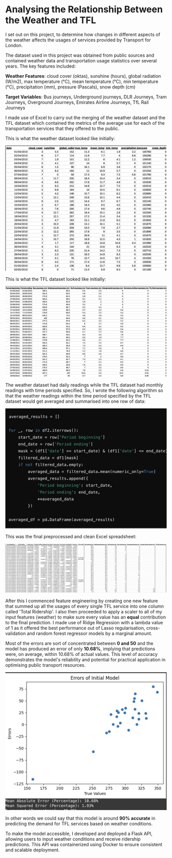 
# Analysing the Relationship Between the Weather and TFL

I set out on this project, to determine how changes in different aspects of the weather affects the usages of services provided by Transport for London.

The dataset used in this project was obtained from public sources and contained weather data and transportation usage statistics over several years. The key features included:

**Weather Features**: cloud cover (oktas), sunshine (hours), global radiation (W/m2), max temperature (°C), mean temperature (°C), min temperature (°C), precipitation (mm), pressure (Pascals), snow depth (cm)

**Target Variables**: Bus journeys, Underground journeys, DLR Journeys, Tram Journeys, Overground Journeys, Emirates Airline Journeys, TfL Rail Journeys

I made use of Excel to carry out the merging of the weather dataset and the TFL dataset which contained the metrics of the average use for each of the transportation services that they offered to the public.

This is what the weather dataset looked like initially:

![SS1](https://github.com/VishRMehta/TFL-and-Weather/blob/main/tol-images/Screenshot%202024-08-06%20at%2021.47.47.png)


This is what the TFL dataset looked like initially:

![SS2](https://github.com/VishRMehta/TFL-and-Weather/blob/main/tol-images/Screenshot%202024-08-06%20at%2021.47.31.png)

The weather dataset had daily readings while the TFL dataset had monthly readings with time periods specified. So, I wrote the following algorithm so that the weather readings within the time period specified by the TFL dataset would get averaged and summarised into one row of data:

![SS3](https://github.com/VishRMehta/TFL-and-Weather/blob/main/tol-images/Screenshot%202024-08-06%20at%2021.51.27.png)

This was the final preprocessed and clean Excel spreadsheet:

![SS4](https://github.com/VishRMehta/TFL-and-Weather/blob/main/tol-images/Screenshot%202024-08-06%20at%2021.48.58.png)

After this I commenced feature engineering by creating one new feature that summed up all the usages of every single TFL service into one column called 'Total Ridership'. I also then proceeded to apply a scaler to all of my input features (weather) to make sure every value has an **equal** contribution to the final prediction. I made use of Ridge Regression with a lambda value of 1 as it offered the best performance out of Lasso regularisation, cross-validation and random forest regressor models by a marginal amount.


Most of the errors are sort of concentrated between **0 and 50** and the model has produced an error of only **10.68%**, implying that predictions were, on average, within 10.68% of actual values. This level of accuracy demonstrates the model's reliability and potential for practical application in optimising public transport resources.

![SS5](https://github.com/VishRMehta/TFL-and-Weather/blob/main/tol-images/Screenshot%202024-08-06%20at%2021.50.21.png)

In other words we could say that this model is around **90% accurate** in predicting the demand for TFL services based on weather conditions.

To make the model accessible, I developed and deployed a Flask API, allowing users to input weather conditions and receive ridership predictions. This API was containerized using Docker to ensure consistent and scalable deployment.



